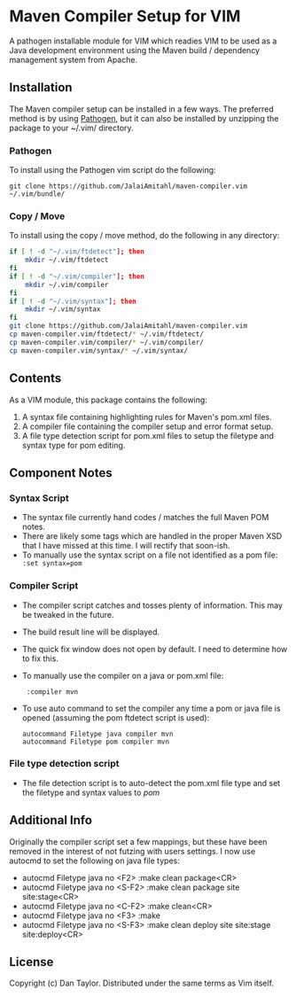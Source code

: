 # Maven Compiler Setup for VIM

A pathogen installable module for VIM which readies VIM to be used as a Java development environment using the Maven build / dependency management system from Apache.

## Installation

The Maven compiler setup can be installed in a few ways.  The preferred method is by using [Pathogen](https://github.com/tpope/vim-pathogen), but it can also be installed by unzipping the package to your ~/.vim/ directory.

### Pathogen

To install using the Pathogen vim script do the following:
```
git clone https://github.com/JalaiAmitahl/maven-compiler.vim ~/.vim/bundle/
```

### Copy / Move

To install using the copy / move method, do the following in any directory:

```bash
if [ ! -d "~/.vim/ftdetect"]; then
    mkdir ~/.vim/ftdetect
fi
if [ ! -d "~/.vim/compiler"]; then
    mkdir ~/.vim/compiler
fi
if [ ! -d "~/.vim/syntax"]; then
    mkdir ~/.vim/syntax
fi
git clone https://github.com/JalaiAmitahl/maven-compiler.vim
cp maven-compiler.vim/ftdetect/* ~/.vim/ftdetect/
cp maven-compiler.vim/compiler/* ~/.vim/compiler/
cp maven-compiler.vim/syntax/* ~/.vim/syntax/
```

## Contents

As a VIM module, this package contains the following:

1. A syntax file containing highlighting rules for Maven's pom.xml files.
1. A compiler file containing the compiler setup and error format setup.
1. A file type detection script for pom.xml files to setup the filetype and syntax type for pom editing.

## Component Notes

### Syntax Script

* The syntax file currently hand codes / matches the full Maven POM notes.
* There are likely some tags which are handled in the proper Maven XSD that I have missed at this time.  I will rectify that soon-ish.
* To manually use the syntax script on a file not identified as a pom file:
    ` :set syntax=pom`

### Compiler Script

* The compiler script catches and tosses plenty of information.  This may be tweaked in the future.
* The build result line will be displayed.
* The quick fix window does not open by default.  I need to determine how to fix this.
* To manually use the compiler on a java or pom.xml file:

    ` :compiler mvn`

* To use auto command to set the compiler any time a pom or java file is opened (assuming the pom ftdetect script is used):

    ```
    autocommand Filetype java compiler mvn
    autocommand Filetype pom compiler mvn
    ```

### File type detection script

* The file detection script is to auto-detect the pom.xml file type and set the filetype and syntax values to *pom*

## Additional Info

Originally the compiler script set a few mappings, but these have been removed in the interest of not futzing with users settings. I now use autocmd to set the following on java file types:

- autocmd Filetype java no &lt;F2&gt; :make clean package&lt;CR&gt;
- autocmd Filetype java no &lt;S-F2&gt; :make clean package site site:stage&lt;CR&gt;
- autocmd Filetype java no &lt;C-F2&gt; :make clean&lt;CR&gt;
- autocmd Filetype java no &lt;F3&gt; :make 
- autocmd Filetype java no &lt;S-F3&gt; :make clean deploy site site:stage site:deploy&lt;CR&gt;

## License

Copyright (c) Dan Taylor. Distributed under the same terms as Vim itself.
